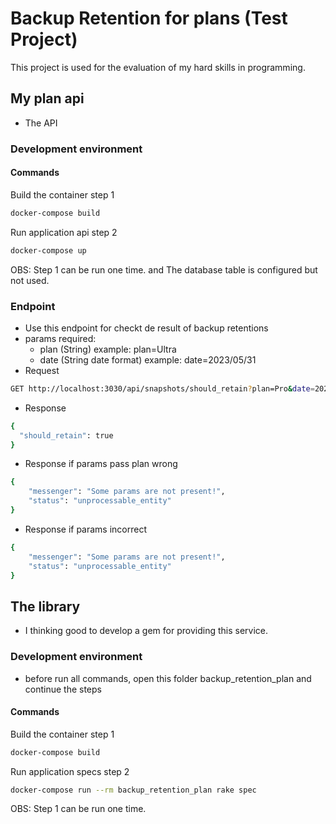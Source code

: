 # Backup Retention for plans (Test Project)
This project is used for the evaluation of my hard skills in programming.
## My plan api
* The API

### Development environment
#### Commands
Build the container step 1

```bash
docker-compose build
```
Run application api step 2

```bash
docker-compose up
```
OBS: Step 1 can be run one time. and The database table is configured but not used.
### Endpoint
* Use this endpoint for checkt de result of backup retentions
* params required:
  * plan (String) example: plan=Ultra
  * date (String date format) example: date=2023/05/31
* Request
```bash
GET http://localhost:3030/api/snapshots/should_retain?plan=Pro&date=2023/05/31
```
* Response
```bash
{
  "should_retain": true
}
```
* Response if params pass plan wrong
```bash
{
	"messenger": "Some params are not present!",
	"status": "unprocessable_entity"
}
```
* Response if params incorrect
```bash
{
	"messenger": "Some params are not present!",
	"status": "unprocessable_entity"
}
```
## The library
* I thinking good to develop a gem for providing this service.
### Development environment

* before run all commands, open this folder backup_retention_plan and continue the steps
#### Commands
Build the container step 1

```bash
docker-compose build
```
Run application specs step 2

```bash
docker-compose run --rm backup_retention_plan rake spec
```
OBS: Step 1 can be run one time.